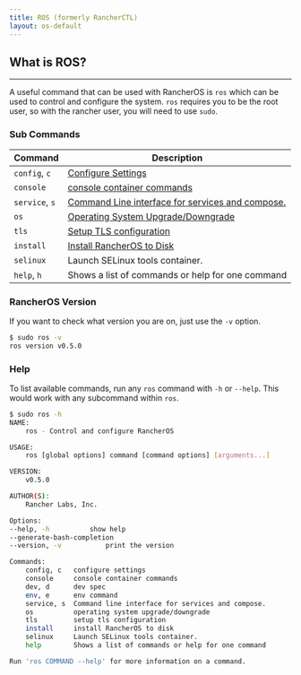 ```yaml
---
title: ROS (formerly RancherCTL)
layout: os-default
---
```


## What is ROS?
---

A useful command that can be used with RancherOS is `ros` which can be used to control and configure the system. `ros` requires you to be the root user, so with the rancher user, you will need to use `sudo`.

### Sub Commands

| Command       | Description                                                                                   |
|---------------|-----------------------------------------------------------------------------------------------|
|`config`, `c`  | [Configure Settings]({{site.baseurl}}/os/rancheros-tools/ros/config/)                         |
| `console` |	[console container commands]({{site.baseurl}}/os/rancheros-tools/ros/console/)
|`service`, `s` | [Command Line interface for services and compose.]({{site.baseurl}}/os/rancheros-tools/ros/service/)                          |
|`os`           | [Operating System Upgrade/Downgrade]({{site.baseurl}}/os/rancheros-tools/ros/os/)             |
|`tls`          | [Setup TLS configuration]({{site.baseurl}}/os/rancheros-tools/ros/tls/)                       |
|`install`      | [Install RancherOS to Disk]({{site.baseurl}}/os/rancheros-tools/ros/install/)                 |
| `selinux` |	Launch SELinux tools container. |
|`help`, `h`    | Shows a list of commands or help for one command                                              |


### RancherOS Version

If you want to check what version you are on, just use the `-v` option.

```sh
$ sudo ros -v
ros version v0.5.0
```

### Help

To list available commands, run any `ros` command with `-h` or `--help`. This would work with any subcommand within `ros`.

```sh
$ sudo ros -h
NAME:
    ros - Control and configure RancherOS

USAGE:
    ros [global options] command [command options] [arguments...]

VERSION:
    v0.5.0

AUTHOR(S): 
    Rancher Labs, Inc.  

Options:
--help, -h			show help
--generate-bash-completion	
--version, -v			print the version

Commands:
    config, c	configure settings
    console     console container commands
    dev, d      dev spec
    env, e      env command
    service, s	Command line interface for services and compose.
    os          operating system upgrade/downgrade
    tls         setup tls configuration
    install     install RancherOS to disk
    selinux     Launch SELinux tools container.
    help		Shows a list of commands or help for one command

Run 'ros COMMAND --help' for more information on a command.
```
